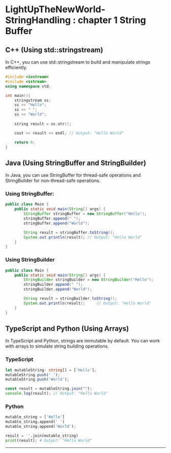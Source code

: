 # LightUpTheNewWorld-StringHandling : chapter 1 String Buffer

## C++ (Using std::stringstream)
In C++, you can use std::stringstream to build and manipulate strings efficiently.
```cpp
#include <iostream>
#include <sstream>
using namespace std;

int main(){
    stringstream ss;
    ss << "Hello";
    ss << " ";
    ss << "World";
    
    string result = ss.str();

    cout << result << endl; // Output: "Hello World"

    return 0;
}
```

## Java (Using StringBuffer and StringBuilder)
In Java, you can use StringBuffer for thread-safe operations and StringBuilder for non-thread-safe operations.

### Using StringBuffer:
```java
public class Main {
    public static void main(String[] args) {
        StringBuffer stringBuffer = new StringBuffer("Hello");
        stringBuffer.append(" ");
        stringBuffer.append("World");

        String result = stringBuffer.toString();
        System.out.println(result); // Output: "Hello World"
    }
}
```

### Using StringBuilder
```java
public class Main {
    public static void main(String[] args) {
        StringBuilder stringBuilder = new StringBuilder("Hello");
        stringBuilder.append(" ");
        stringBuilder.append("World");

        String result = stringBuilder.toString();
        System.out.println(result);     // Output: "Hello World"
    }
}
```

## TypeScript and Python (Using Arrays)
In TypeScript and Python, strings are immutable by default. You can work with arrays to simulate string building operations.

### TypeScript
```typescript
let mutableString: string[] = ['Hello'];
mutableString.push(' ');
mutableString.push('World');

const result = mutableString.join("");
console.log(result); // Output: "Hello World"
```

### Python
```python
mutable_string = ['Hello']
mutable_string.append(' ')
mutable_string.append('World');

result = ''.join(mutable_string)
print(result); # Output: "Hello World"
```

---